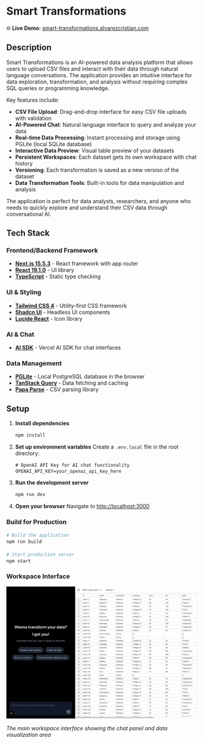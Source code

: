 # Smart Transformations

🌐 **Live Demo**: [smart-transformations.alvarezcristian.com](https://smart-transformations.alvarezcristian.com)

## Description

Smart Transformations is an AI-powered data analysis platform that allows users to upload CSV files and interact with their data through natural language conversations. The application provides an intuitive interface for data exploration, transformation, and analysis without requiring complex SQL queries or programming knowledge.

Key features include:
- **CSV File Upload**: Drag-and-drop interface for easy CSV file uploads with validation
- **AI-Powered Chat**: Natural language interface to query and analyze your data
- **Real-time Data Processing**: Instant processing and storage using PGLite (local SQLite database)
- **Interactive Data Preview**: Visual table preview of your datasets
- **Persistent Workspaces**: Each dataset gets its own workspace with chat history
- **Versioning**: Each transformation is saved as a new version of the dataset
- **Data Transformation Tools**: Built-in tools for data manipulation and analysis

The application is perfect for data analysts, researchers, and anyone who needs to quickly explore and understand their CSV data through conversational AI.

## Tech Stack

### Frontend/Backend Framework
- **[Next.js 15.5.3](https://nextjs.org)** - React framework with app router
- **[React 19.1.0](https://reactjs.org)** - UI library
- **[TypeScript](https://www.typescriptlang.org)** - Static type checking

### UI & Styling
- **[Tailwind CSS 4](https://tailwindcss.com)** - Utility-first CSS framework
- **[Shadcn UI](https://ui.shadcn.com)** - Headless UI components
- **[Lucide React](https://lucide.dev)** - Icon library

### AI & Chat
- **[AI SDK](https://sdk.vercel.ai)** - Vercel AI SDK for chat interfaces

### Data Management
- **[PGLite](https://pglite.dev)** - Local PostgreSQL database in the browser
- **[TanStack Query](https://tanstack.com/query)** - Data fetching and caching
- **[Papa Parse](https://www.papaparse.com)** - CSV parsing library

## Setup

1. **Install dependencies**
   ```bash
   npm install
   ```

2. **Set up environment variables**
   Create a `.env.local` file in the root directory:
   ```env
   # OpenAI API Key for AI chat functionality
   OPENAI_API_KEY=your_openai_api_key_here
   ```

3. **Run the development server**
   ```bash
   npm run dev
   ```

4. **Open your browser**
   Navigate to [http://localhost:3000](http://localhost:3000)

### Build for Production

```bash
# Build the application
npm run build

# Start production server
npm start
```

### Workspace Interface
![Workspace Empty State](docs/imgs/workspace-page-empty-state.png)

*The main workspace interface showing the chat panel and data visualization area*
